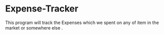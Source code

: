 # Expense-Tracker
This program will track the Expenses which we  spent on any of item in the market or somewhere else . 
